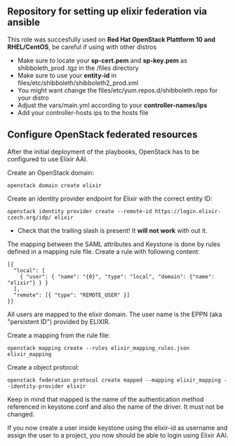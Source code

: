 ## Repository for setting up elixir federation via ansible

This role was succesfully used on **Red Hat OpenStack Plattform 10 and 
RHEL/CentOS**, be careful if using with other distros

* Make sure to locate your **sp-cert.pem** and **sp-key.pem** as shibboleth_prod
.tgz in the /files directory
* Make sure to use your **entity-id** in files/etc/shibboleth/shibboleth2_prod.xml
* You might want change the files/etc/yum.repos.d/shibboleth.repo for your distro
* Adjust the vars/main.yml according to your **controller-names/ips**
* Add your controller-hosts ips to the hosts file

## Configure OpenStack federated resources

After the initial deployment of the playbooks, OpenStack has to be configured
to use Elixir AAI.

Create an OpenStack domain:

    openstack domain create elixir

Create an identity provider endpoint for Elixir with the correct entity ID:

    openstack identity provider create --remote-id https://login.elixir-czech.org/idp/ elixir

* Check that the trailing slash is present! It **will not work** with out it.

The mapping between the SAML attributes and Keystone is done by rules defined
in a mapping rule file. Create a rule with following content:

    [{
      "local": [
        { "user": { "name": "{0}", "type": "local", "domain": {"name": "elixir"} } }
      ],
      "remote": [{ "type": "REMOTE_USER" }]
    }]

All users are mapped to the elixir domain. The user name is the EPPN (aka "persistent ID")
provided by ELIXIR.

Create a mapping from the rule file:

    openstack mapping create --rules elixir_mapping_rules.json elixir_mapping
    
Create a object protocol:

    openstack federation protocol create mapped --mapping elixir_mapping --identity-provider elixir
    
Keep in mind that mapped is the name of the authentication method referenced
in keystone.conf and also the name of the driver. It must not be changed.

If you now create a user inside keystone using the elixir-id as username and 
assign the user to a project, you now should be able to login using Elixir AAI.